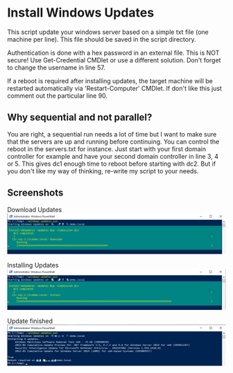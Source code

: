 # Install Windows Updates

This script update your windows server based on a simple txt file (one machine per line). This file should be saved in the script directory.

Authentication is done with a hex password in an external file. This is NOT secure! Use Get-Credential CMDlet or use a different solution. Don't forget to change the username in line 57.

If a reboot is required after installing updates, the target machine will be restarted automatically via 'Restart-Computer' CMDlet. If don't like this just comment out the particular line 90.

## Why sequential and not parallel?

You are right, a sequential run needs a lot of time but I want to make sure that the servers are up and running before continuing. You can control the reboot in the servers.txt for instance. Just start with your first domain controller for example and have your second domain controller in line 3, 4 or 5. This gives dc1 enough time to reboot before starting with dc2. But if you don't like my way of thinking, re-write my script to your needs.

## Screenshots

Download Updates
![Downloading updates](images/windows-updates2.png)

Installing Updates
![Installing updates](images/windows-updates1.png)

Update finished
![Update finished](images/windows-updates3.png)
